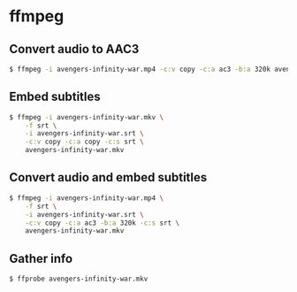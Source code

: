 # ffmpeg

## Convert audio to AAC3
```sh
$ ffmpeg -i avengers-infinity-war.mp4 -c:v copy -c:a ac3 -b:a 320k avengers-infinity-war.mp4
```

## Embed subtitles
```sh
$ ffmpeg -i avengers-infinity-war.mkv \
    -f srt \
    -i avengers-infinity-war.srt \
    -c:v copy -c:a copy -c:s srt \
    avengers-infinity-war.mkv
```

## Convert audio and embed subtitles
```sh
$ ffmpeg -i avengers-infinity-war.mp4 \
    -f srt \
    -i avengers-infinity-war.srt \
    -c:v copy -c:a ac3 -b:a 320k -c:s srt \
    avengers-infinity-war.mkv
```

## Gather info
```sh
$ ffprobe avengers-infinity-war.mkv
```